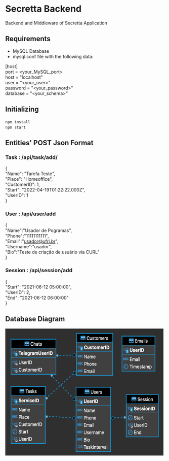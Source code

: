 # Secretta Backend

Backend and Middleware of Secretta Application 

## Requirements

- MySQL Database
- mysql.conf file with the following data:

[host]
\
port = <your_MySQL_port>
\
host = "localhost"
\
user = "<your_user>"
\
password = "<your_password>"
\
database = "<your_schema>"

## Initializing

`npm install` 
\
`npm start` 

## Entities' POST Json Format

### Task : /api/task/add/

{ \
  "Name": "Tarefa Teste", \
  "Place": "Homeoffice", \
  "CustomerID": 1, \
  "Start": "2022-04-19T01:22:22.000Z", \
  "UserID": 1 \
}
    
### User : /api/user/add

{ \
  "Name":"Usador de Pogramas", \
  "Phone":"11111111111", \
  "Email":"usador@ufrj.br", \
  "Username":"usador", \
  "Bio":"Teste de criação de usuário via CURL" \
}

### Session : /api/session/add

{\
    "Start": "2021-06-12 05:00:00", \
    "UserID": 2, \
    "End": "2021-06-12 06:00:00" \
}

## Database Diagram

<img src="./DiagramaTabelas.png" width="500" height="400">
